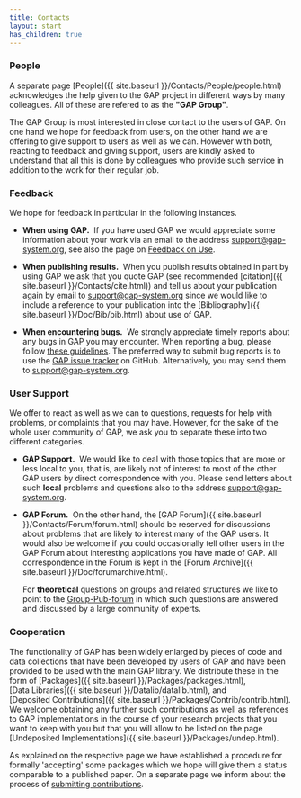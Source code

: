 ```yaml
---
title: Contacts
layout: start
has_children: true
---
```


### People

A separate page
[People]({{ site.baseurl }}/Contacts/People/people.html)
acknowledges the help given to the GAP project in different ways by many
colleagues. All of these are refered to as the **"GAP Group"**.

The GAP Group is most interested in close contact to the users of GAP.
On one hand we hope for feedback from users, on the other hand we are
offering to give support to users as well as we can. However with both,
reacting to feedback and giving support, users are kindly asked to
understand that all this is done by colleagues who provide such service
in addition to the work for their regular job.

### Feedback

We hope for feedback in particular in the following instances.

-   **When using GAP.**  If you have used GAP we would appreciate some
    information about your work via an email to the address
    <support@gap-system.org>, see also the page on
    [Feedback on Use](publicationfeedback.html).

-   **When publishing results.**  When you publish results
    obtained in part by using GAP we ask that you quote GAP (see
    recommended [citation]({{ site.baseurl }}/Contacts/cite.html)) and
    tell us about your publication again by email to
    <support@gap-system.org> since we would like to include a reference
    to your publication into the
    [Bibliography]({{ site.baseurl }}/Doc/Bib/bib.html)
    about use of GAP.

-   **When encountering bugs.**  We strongly appreciate timely reports
    about any bugs in GAP you may encounter. When reporting a bug,
    please follow [these guidelines](trouble.html).
    The preferred way to submit bug reports is to use the [GAP issue
    tracker](https://github.com/gap-system/gap/issues) on GitHub.
    Alternatively, you may send them to <support@gap-system.org>.

### User Support

We offer to react as well as we can to questions, requests for help with
problems, or complaints that you may have. However, for the sake of the
whole user community of GAP, we ask you to separate these into two
different categories.

-   **GAP Support.**  We would like to deal with those topics that are
    more or less local to you, that is, are likely not of interest to
    most of the other GAP users by direct correspondence with you.
    Please send letters about such **local** problems and questions also
    to the address <support@gap-system.org>.

-   **GAP Forum.**  On the other hand, the
    [GAP Forum]({{ site.baseurl }}/Contacts/Forum/forum.html)
    should be reserved for discussions about problems that are likely to
    interest many of the GAP users. It would also be welcome if you
    could occasionally tell other users in the GAP Forum about
    interesting applications you have made of GAP. All correspondence in
    the Forum is kept in the
    [Forum Archive]({{ site.baseurl }}/Doc/forumarchive.html).

    For **theoretical** questions on groups and related structures we
    like to point to the
    [Group-Pub-forum](https://people.bath.ac.uk/masgcs/gpf.html) in
    which such questions are answered and discussed by a large community
    of experts.

### Cooperation

The functionality of GAP has been widely enlarged by pieces of code and
data collections that have been developed by users of GAP and have been
provided to be used with the main GAP library. We distribute these in
the form of
[Packages]({{ site.baseurl }}/Packages/packages.html),
[Data Libraries]({{ site.baseurl }}/Datalib/datalib.html),
and
[Deposited Contributions]({{ site.baseurl }}/Packages/Contrib/contrib.html).
We welcome obtaining any further such contributions as well as
references to GAP implementations in the course of your research
projects that you want to keep with you but that you will allow to be
listed on the page
[Undeposited Implementations]({{ site.baseurl }}/Packages/undep.html).

As explained on the respective page we have established a procedure for
formally 'accepting' some packages which we hope will give them a
status comparable to a published paper. On a separate page we inform
about the process of [submitting contributions](submit.html).
